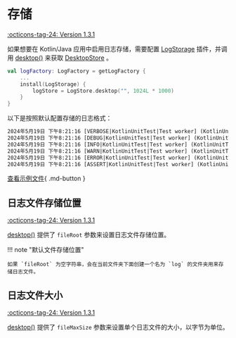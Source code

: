 # 存储

[:octicons-tag-24: Version 1.3.1](https://ave.entropy2020.cn/version/log-desktop/#131)

如果想要在 Kotlin/Java 应用中启用日志存储，需要配置 [LogStorage](https://api.ave.entropy2020.cn/log/core/com.log.vastgui.core.plugin/-log-storage/index.html?query=class%20LogStorage(val%20mConfiguration:%20LogStorage.Configuration)) 插件，并调用 [desktop()](https://api.ave.entropy2020.cn/log/desktop/com.log.vastgui.desktop/desktop.html) 来获取 [DesktopStore](https://api.ave.entropy2020.cn/log/desktop/com.log.vastgui.desktop/-desktop-store/index.html) 。

```kotlin
val logFactory: LogFactory = getLogFactory {
    ...
    install(LogStorage) {
        logStore = LogStore.desktop("", 1024L * 1000)
    }
}
```

以下是按照默认配置存储的日志格式：

```xml
2024年5月19日 下午8:21:16 [VERBOSE|KotlinUnitTest|Test worker] (KotlinUnitTest.kt:48) {"employees":[{"firstName":"Bill","lastName":"Gates"},{"firstName":"George","lastName":"Bush"},{"firstName":"Thomas","lastName":"Carter"}]} 
2024年5月19日 下午8:21:16 [DEBUG|KotlinUnitTest|Test worker] (KotlinUnitTest.kt:50) {"name":"Xiao Ming","age":19} 
2024年5月19日 下午8:21:16 [INFO|KotlinUnitTest|Test worker] (KotlinUnitTest.kt:52) [1,2,3,4,5,6,7,8,9] 
2024年5月19日 下午8:21:16 [WARN|KotlinUnitTest|Test worker] (KotlinUnitTest.kt:53) This is a log. 
2024年5月19日 下午8:21:16 [ERROR|KotlinUnitTest|Test worker] (KotlinUnitTest.kt:54) This is a log. 
2024年5月19日 下午8:21:16 [ASSERT|KotlinUnitTest|Test worker] (KotlinUnitTest.kt:55) This is a log. 
```

[查看示例文件](https://github.com/SakurajimaMaii/Android-Vast-Extension/tree/develop/libraries/log/desktop/log){ .md-button }

## 日志文件存储位置

[:octicons-tag-24: Version 1.3.1](https://ave.entropy2020.cn/version/log-desktop/#131)

[desktop()](https://api.ave.entropy2020.cn/log/desktop/com.log.vastgui.desktop/desktop.html) 提供了 `fileRoot` 参数来设置日志文件存储位置。

!!! note "默认文件存储位置"

    如果 `fileRoot` 为空字符串，会在当前文件夹下面创建一个名为 `log` 的文件夹用来存储日志文件。

## 日志文件大小

[:octicons-tag-24: Version 1.3.1](https://ave.entropy2020.cn/version/log-desktop/#131)

[desktop()](https://api.ave.entropy2020.cn/log/desktop/com.log.vastgui.desktop/desktop.html) 提供了 `fileMaxSize` 参数来设置单个日志文件的大小，以字节为单位。
